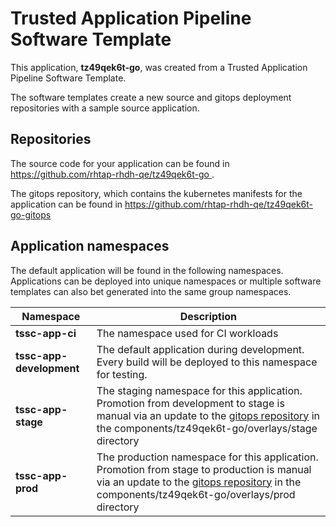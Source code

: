 # Trusted Application Pipeline Software Template

This application, **tz49qek6t-go**, was created from a Trusted Application Pipeline Software Template.

The software templates create a new source and gitops deployment repositories with a sample source application. 

## Repositories

The source code for your application can be found in [https://github.com/rhtap-rhdh-qe/tz49qek6t-go ](https://github.com/rhtap-rhdh-qe/tz49qek6t-go ).
 
The gitops repository, which contains the kubernetes manifests for the application can be found in 
[https://github.com/rhtap-rhdh-qe/tz49qek6t-go-gitops ](https://github.com/rhtap-rhdh-qe/tz49qek6t-go-gitops ) 

## Application namespaces 

The default application will be found in the following namespaces. Applications can be deployed into unique namespaces or multiple software templates can also bet generated into the same group namespaces.  

|  Namespace   |  Description   |  
| -------- | -------- |
| **tssc-app-ci** | The namespace used for CI workloads |
| **tssc-app-development** | The default application during development. Every build will be deployed to this namespace for testing. |
| **tssc-app-stage** | The staging namespace for this application. Promotion from development to stage is manual via an update to the [gitops repository](https://github.com/rhtap-rhdh-qe/tz49qek6t-go-gitops ) in the components/tz49qek6t-go/overlays/stage directory |
| **tssc-app-prod** | The production namespace for this application. Promotion from stage to production is manual via an update to the [gitops repository](https://github.com/rhtap-rhdh-qe/tz49qek6t-go-gitops ) in the components/tz49qek6t-go/overlays/prod directory |